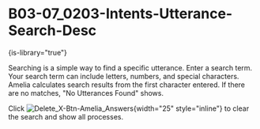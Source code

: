 # B03-07_0203-Intents-Utterance-Search-Desc

{is-library="true"}

<snippet id="B03-07_0203-Intents-Utterance-Search-Desc_snippet">



Searching is a simple way to find a specific utterance. Enter a search term. Your search term can include letters, numbers, and special characters. Amelia calculates search results from the first character entered. If there are no matches, "No Utterances Found" shows.

Click ![Delete_X-Btn-Amelia_Answers](Delete_X-Btn-Amelia_Answers.png){width="25" style="inline"} to clear the search and show all processes.


</snippet>